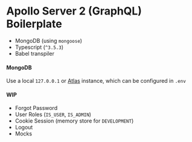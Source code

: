 # Apollo Server 2 (GraphQL) Boilerplate

- MongoDB (using `mongoose`)
- Typescript (`^3.5.3`)
- Babel transpiler

#### MongoDB

Use a local `127.0.0.1` or [Atlas](https://www.mongodb.com/cloud/atlas) instance, which can be configured in `.env`

#### WIP

- Forgot Password
- User Roles (`IS_USER`, `IS_ADMIN`)
- Cookie Session (memory store for `DEVELOPMENT`)
- Logout
- Mocks